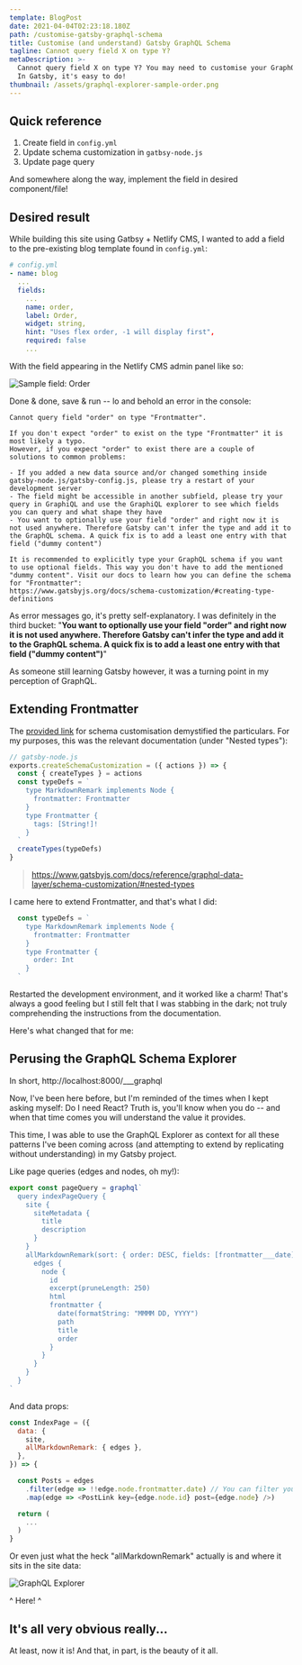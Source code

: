 ```yaml
---
template: BlogPost
date: 2021-04-04T02:23:18.180Z
path: /customise-gatsby-graphql-schema
title: Customise (and understand) Gatsby GraphQL Schema
tagline: Cannot query field X on type Y?
metaDescription: >-
  Cannot query field X on type Y? You may need to customise your GraphQL Schema.
  In Gatsby, it's easy to do!
thumbnail: /assets/graphql-explorer-sample-order.png
---
```

## Quick reference

1. Create field in `config.yml`
2. Update schema customization in `gatbsy-node.js`
3. Update page query

And somewhere along the way, implement the field in desired component/file!

## Desired result

While building this site using Gatbsy + Netlify CMS, I wanted to add a field to the pre-existing blog template found in `config.yml`:

```yaml
# config.yml
- name: blog
  ...
  fields:
    ...
    name: order,
    label: Order,
    widget: string,
    hint: "Uses flex order, -1 will display first",
    required: false
    ...
```

With the field appearing in the Netlify CMS admin panel like so:

![Sample field: Order](/assets/netlify-cms-sample-field-order.png "Sample field: Order")

Done & done, save & run -- lo and behold an error in the console:

```
Cannot query field "order" on type "Frontmatter".

If you don't expect "order" to exist on the type "Frontmatter" it is most likely a typo.
However, if you expect "order" to exist there are a couple of solutions to common problems:

- If you added a new data source and/or changed something inside gatsby-node.js/gatsby-config.js, please try a restart of your development server
- The field might be accessible in another subfield, please try your query in GraphiQL and use the GraphiQL explorer to see which fields you can query and what shape they have
- You want to optionally use your field "order" and right now it is not used anywhere. Therefore Gatsby can't infer the type and add it to the GraphQL schema. A quick fix is to add a least one entry with that field ("dummy content")

It is recommended to explicitly type your GraphQL schema if you want to use optional fields. This way you don't have to add the mentioned "dummy content". Visit our docs to learn how you can define the schema for "Frontmatter":
https://www.gatsbyjs.org/docs/schema-customization/#creating-type-definitions
```

As error messages go, it's pretty self-explanatory. I was definitely in the third bucket: "**You want to optionally use your field "order" and right now it is not used anywhere. Therefore Gatsby can't infer the type and add it to the GraphQL schema. A quick fix is to add a least one entry with that field ("dummy content")**"

As someone still learning Gatsby however, it was a turning point in my perception of GraphQL.

## Extending Frontmatter

The [provided link](https://www.gatsbyjs.org/docs/schema-customization/#creating-type-definitions) for schema customisation demystified the particulars. For my purposes, this was the relevant documentation (under "Nested types"):

```javascript
// gatsby-node.js
exports.createSchemaCustomization = ({ actions }) => {
  const { createTypes } = actions
  const typeDefs = `
    type MarkdownRemark implements Node {
      frontmatter: Frontmatter
    }
    type Frontmatter {
      tags: [String!]!
    }
  `
  createTypes(typeDefs)
}
```

> https://www.gatsbyjs.com/docs/reference/graphql-data-layer/schema-customization/#nested-types

I came here to extend Frontmatter, and that's what I did:

```javascript
  const typeDefs = `
    type MarkdownRemark implements Node {
      frontmatter: Frontmatter
    }
    type Frontmatter {
      order: Int
    }
  `
```

Restarted the development environment, and it worked like a charm! That's always a good feeling but I still felt that I was stabbing in the dark; not truly comprehending the instructions from the documentation.

Here's what changed that for me:

## Perusing the GraphQL Schema Explorer

In short, http://localhost:8000/___graphql

Now, I've been here before, but I'm reminded of the times when I kept asking myself: Do I need React? Truth is, you'll know when you do -- and when that time comes you will understand the value it provides.

This time, I was able to use the GraphQL Explorer as context for all these patterns I've been coming across (and attempting to extend by replicating without understanding) in my Gatsby project.

Like page queries (edges and nodes, oh my!):

```javascript
export const pageQuery = graphql`
  query indexPageQuery {
    site {
      siteMetadata {
        title
        description
      }
    }
    allMarkdownRemark(sort: { order: DESC, fields: [frontmatter___date] }) {
      edges {
        node {
          id
          excerpt(pruneLength: 250)
          html
          frontmatter {
            date(formatString: "MMMM DD, YYYY")
            path
            title
            order
          }
        }
      }
    }
  }
`
```

And data props:

```javascript
const IndexPage = ({
  data: {
    site,
    allMarkdownRemark: { edges },
  },
}) => {

  const Posts = edges
    .filter(edge => !!edge.node.frontmatter.date) // You can filter your posts based on some criteria
    .map(edge => <PostLink key={edge.node.id} post={edge.node} />)

  return (
    ...
  )
}
```

Or even just what the heck "allMarkdownRemark" actually is and where it sits in the site data:

![GraphQL Explorer](/assets/graphql-explorer-sample-order.png "GraphQL Explorer")

^ Here! ^

## It's all very obvious really...

At least, now it is! And that, in part, is the beauty of it all.
